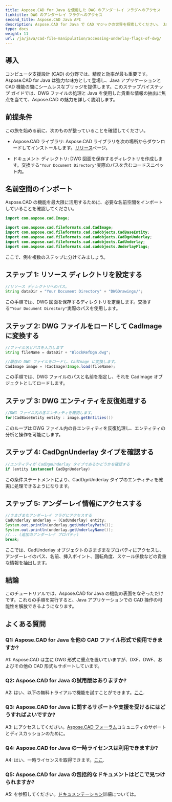 ```yaml
---
title: Aspose.CAD for Java を使用した DWG のアンダーレイ フラグへのアクセス
linktitle: DWG のアンダーレイ フラグへのアクセス
second_title: Aspose.CAD Java API
description: Aspose.CAD for Java で CAD マジックの世界を探索してください。 Java アプリケーションで DWG ファイルを簡単に処理できます。
type: docs
weight: 11
url: /ja/java/cad-file-manipulation/accessing-underlay-flags-of-dwg/
---
```

## 導入

コンピュータ支援設計 (CAD) の分野では、精度と効率が最も重要です。 Aspose.CAD for Java は強力な味方として登場し、Java アプリケーションと CAD 機能の間にシームレスなブリッジを提供します。このステップバイステップ ガイドでは、DWG ファイルの処理と Java を使用した貴重な情報の抽出に焦点を当てて、Aspose.CAD の魅力を詳しく説明します。

## 前提条件

この旅を始める前に、次のものが整っていることを確認してください。

-  Aspose.CAD ライブラリ: Aspose.CAD ライブラリを次の場所からダウンロードしてインストールします。[リリース](https://releases.aspose.com/cad/java/)ページ。

- ドキュメント ディレクトリ: DWG 図面を保存するディレクトリを作成します。交換する`"Your Document Directory"`実際のパスを含むコードスニペット内。

## 名前空間のインポート

Aspose.CAD の機能を最大限に活用するために、必要な名前空間をインポートしていることを確認してください。

```java
import com.aspose.cad.Image;

import com.aspose.cad.fileformats.cad.CadImage;
import com.aspose.cad.fileformats.cad.cadobjects.CadBaseEntity;
import com.aspose.cad.fileformats.cad.cadobjects.CadDgnUnderlay;
import com.aspose.cad.fileformats.cad.cadobjects.CadUnderlay;
import com.aspose.cad.fileformats.cad.cadobjects.UnderlayFlags;
```

ここで、例を複数のステップに分けてみましょう。

## ステップ 1: リソース ディレクトリを設定する

```java
//リソース ディレクトリへのパス。
String dataDir = "Your Document Directory" + "DWGDrawings/";
```

この手順では、DWG 図面を保存するディレクトリを定義します。交換する`"Your Document Directory"`実際のパスを使用します。

## ステップ 2: DWG ファイルをロードして CadImage に変換する

```java
//ファイル名とパスを入力します
String fileName = dataDir + "BlockRefDgn.dwg";

//既存の DWG ファイルをロードし、CadImage に変換します。
CadImage image = (CadImage)Image.load(fileName);
```

この手順では、DWG ファイルのパスと名前を指定し、それを CadImage オブジェクトとしてロードします。

## ステップ 3: DWG エンティティを反復処理する

```java
//DWG ファイル内の各エンティティを確認します。
for(CadBaseEntity entity : image.getEntities())
```

このループは DWG ファイル内の各エンティティを反復処理し、エンティティの分析と操作を可能にします。

## ステップ 4: CadDgnUnderlay タイプを確認する

```java
//エンティティが CadDgnUnderlay タイプであるかどうかを確認する
if (entity instanceof CadDgnUnderlay)
```

この条件ステートメントにより、CadDgnUnderlay タイプのエンティティを確実に処理できるようになります。

## ステップ 5: アンダーレイ情報にアクセスする

```java
//さまざまなアンダーレイ フラグにアクセスする
CadUnderlay underlay = (CadUnderlay) entity;
System.out.println(underlay.getUnderlayPath());
System.out.println(underlay.getUnderlayName());
//... (追加のアンダーレイ プロパティ)
break;
```

ここでは、CadUnderlay オブジェクトのさまざまなプロパティにアクセスし、アンダーレイのパス、名前、挿入ポイント、回転角度、スケール係数などの貴重な情報を抽出します。

## 結論

このチュートリアルでは、Aspose.CAD for Java の機能の表面をなぞっただけです。これらの手順を実行すると、Java アプリケーションでの CAD 操作の可能性を解放できるようになります。

## よくある質問

### Q1: Aspose.CAD for Java を他の CAD ファイル形式で使用できますか?

A1: Aspose.CAD は主に DWG 形式に重点を置いていますが、DXF、DWF、およびその他の CAD 形式もサポートしています。

### Q2: Aspose.CAD for Java の試用版はありますか?

 A2: はい、以下の無料トライアルで機能を試すことができます。[ここ](https://releases.aspose.com/).

### Q3: Aspose.CAD for Java に関するサポートや支援を受けるにはどうすればよいですか?

 A3: にアクセスしてください。[Aspose.CAD フォーラム](https://forum.aspose.com/c/cad/19)コミュニティのサポートとディスカッションのために。

### Q4: Aspose.CAD for Java の一時ライセンスは利用できますか?

 A4: はい、一時ライセンスを取得できます。[ここ](https://purchase.aspose.com/temporary-license/).

### Q5: Aspose.CAD for Java の包括的なドキュメントはどこで見つけられますか?

 A5: を参照してください。[ドキュメンテーション](https://reference.aspose.com/cad/java/)詳細については。